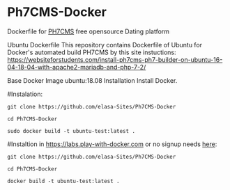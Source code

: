 # Ph7CMS-Docker
Dockerfile for [PH7CMS][1] free opensource Dating platform





Ubuntu Dockerfile
This repository contains Dockerfile of Ubuntu for Docker's automated build PH7CMS by this site instuctions:
https://websiteforstudents.com/install-ph7cms-ph7-builder-on-ubuntu-16-04-18-04-with-apache2-mariadb-and-php-7-2/


Base Docker Image
ubuntu:18.08
Installation
Install Docker.

#Instalation:

`git clone https://github.com/elasa-Sites/Ph7CMS-Docker`

`cd Ph7CMS-Docker`

`sudo docker build -t ubuntu-test:latest .`

#Instaltion in https://labs.play-with-docker.com or no signup needs [here][2]:

`git clone https://github.com/elasa-Sites/Ph7CMS-Docker`

`cd Ph7CMS-Docker`

`docker build -t ubuntu-test:latest .`

  [1]: https://github.com/pH7Software/pH7-Social-Dating-CMS
  [2]:https://training.play-with-docker.com/beginner-linux/
